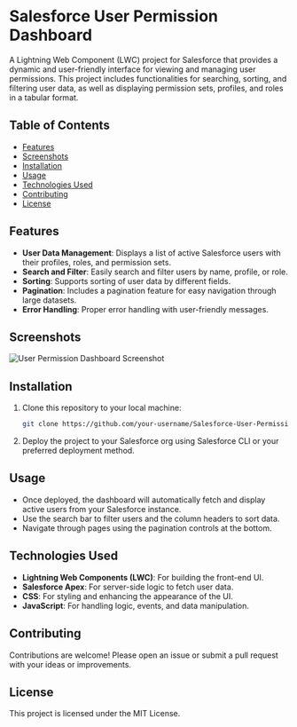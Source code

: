 # Salesforce User Permission Dashboard

A Lightning Web Component (LWC) project for Salesforce that provides a dynamic and user-friendly interface for viewing and managing user permissions. This project includes functionalities for searching, sorting, and filtering user data, as well as displaying permission sets, profiles, and roles in a tabular format.

## Table of Contents
- [Features](#features)
- [Screenshots](#screenshots)
- [Installation](#installation)
- [Usage](#usage)
- [Technologies Used](#technologies-used)
- [Contributing](#contributing)
- [License](#license)

## Features
- **User Data Management**: Displays a list of active Salesforce users with their profiles, roles, and permission sets.
- **Search and Filter**: Easily search and filter users by name, profile, or role.
- **Sorting**: Supports sorting of user data by different fields.
- **Pagination**: Includes a pagination feature for easy navigation through large datasets.
- **Error Handling**: Proper error handling with user-friendly messages.

## Screenshots
![User Permission Dashboard Screenshot](screenshot.png)

## Installation
1. Clone this repository to your local machine:
    ```bash
    git clone https://github.com/your-username/Salesforce-User-Permission-Dashboard.git
    ```
2. Deploy the project to your Salesforce org using Salesforce CLI or your preferred deployment method.

## Usage
- Once deployed, the dashboard will automatically fetch and display active users from your Salesforce instance.
- Use the search bar to filter users and the column headers to sort data.
- Navigate through pages using the pagination controls at the bottom.

## Technologies Used
- **Lightning Web Components (LWC)**: For building the front-end UI.
- **Salesforce Apex**: For server-side logic to fetch user data.
- **CSS**: For styling and enhancing the appearance of the UI.
- **JavaScript**: For handling logic, events, and data manipulation.

## Contributing
Contributions are welcome! Please open an issue or submit a pull request with your ideas or improvements.

## License
This project is licensed under the MIT License.
